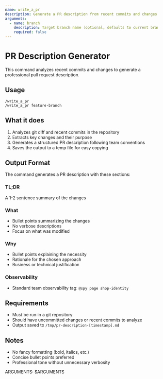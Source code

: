```yaml
---
name: write_a_pr
description: Generate a PR description from recent commits and changes
arguments:
  - name: branch
    description: Target branch name (optional, defaults to current branch)
    required: false
---
```


# PR Description Generator

This command analyzes recent commits and changes to generate a professional pull request description.

## Usage

```
/write_a_pr
/write_a_pr feature-branch
```

## What it does

1. Analyzes git diff and recent commits in the repository
2. Extracts key changes and their purpose
3. Generates a structured PR description following team conventions
4. Saves the output to a temp file for easy copying

## Output Format

The command generates a PR description with these sections:

### TL;DR

A 1-2 sentence summary of the changes

### What

- Bullet points summarizing the changes
- No verbose descriptions
- Focus on what was modified

### Why

- Bullet points explaining the necessity
- Rationale for the chosen approach
- Business or technical justification

### Observability

- Standard team observability tag: `@spy page shop-identity`

## Requirements

- Must be run in a git repository
- Should have uncommitted changes or recent commits to analyze
- Output saved to `/tmp/pr-description-[timestamp].md`

## Notes

- No fancy formatting (bold, italics, etc.)
- Concise bullet points preferred
- Professional tone without unnecessary verbosity

ARGUMENTS: $ARGUMENTS
